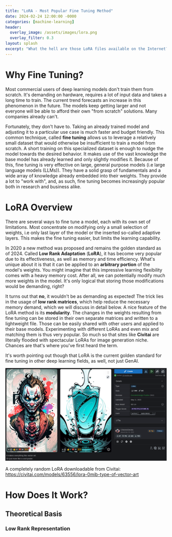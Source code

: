 ```yaml
---
title: "LoRA - Most Popular Fine Tuning Method"
date: 2024-02-24 12:00:00 -0000
categories: [machine-learning]
header:
  overlay_image: /assets/images/lora.png
  overlay_filter: 0.3
layout: splash
excerpt: "What the hell are those LoRA files available on the Internet?"
---
```


# Why Fine Tuning?
Most commercial users of deep learning models don't train them from scratch. It's demanding on hardware, requires a lot of input data and takes a long time to train. The current trend forecasts an increase in this phenomenon in the future. The models keep getting larger and not everyone will be able to afford their own "from scratch" solutions. Many companies already can't.

Fortunately, they don't have to. Taking an already trained model and adjusting it to a particular use case is much faster and budget friendly. This common technique, called **fine tuning** allows us to leverage a relatively small dataset that would otherwise be insufficient to train a model from scratch. A short training on this specialized dataset is enough to nudge the model towards the desired behavior. It makes use of the vast knowledge the base model has already learned and only slightly modifies it. Because of this, fine tuning is very effective on large, general purpose models (i.e large language models (LLMs)). They have a solid grasp of fundamentals and a wide array of knowledge already embedded into their weights. They provide a lot to "work with", and, as such, fine tuning becomes increasingly popular both in research and business alike.

# LoRA Overview
There are several ways to fine tune a model, each with its own set of limitations. Most concentrate on modifying only a small selection of weights, i.e only last layer of the model or the inserted so-called adaptive layers. This makes the fine tuning easier, but limits the learning capability.

In 2020 a new method was proposed and remains the golden standard as of 2024. Called **Low Rank Adaptation** (**LoRA**), it has become very popular due to its effectiveness, as well as memory and time efficiency. What's unique about it is that it can be applied to an **arbitrary portion** of the model's weights. You might imagine that this impressive learning flexibility comes with a heavy memory cost. After all, we can potentially modify much more weights in the model. It's only logical that storing those modifications would be demanding, right?

It turns out that **no**, it wouldn't be as demanding as expected! The trick lies in the usage of **low rank matrices**, which help reduce the necessary memory demand, which we will discuss in detail below. A nice feature of the LoRA method is its **modularity**. The changes in the weights resulting from fine tuning can be stored in their own separate matrices and written to a lightweight file. Those can be easily shared with other users and applied to their base models. Experimenting with different LoRAs and even mix and matching them is thus very popular. So much so that sites like **Civitai** are literally flooded with spectacular LoRAs for image generation niche. Chances are that's where you've first heard the term. 

It's worth pointing out though that LoRA is the current golden standard for fine tuning in other deep learning fields, as well, not just GenAI.

![png](/assets/images/civitai_lora.png)

A completely random LoRA downloadable from Civitai: https://civitai.com/models/63556/lora-0mib-type-of-vector-art

# How Does It Work?
## Theoretical Basis
### Low Rank Representation